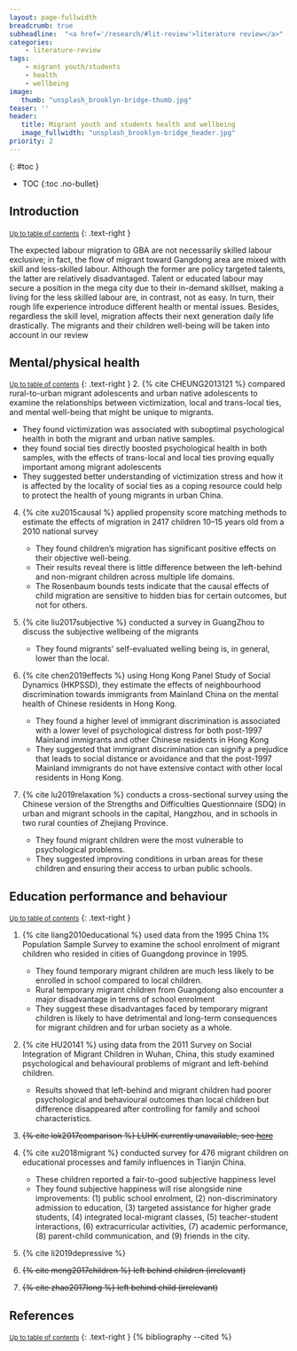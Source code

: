 ```yaml
---
layout: page-fullwidth
breadcrumb: true
subheadline:  "<a href='/research/#lit-review'>literature review</a>"
categories:
    - literature-review
tags:
    - migrant youth/students
    - health
    - wellbeing
image:
   thumb: "unsplash_brooklyn-bridge-thumb.jpg"
teaser: ''
header:
   title: Migrant youth and students health and wellbeing
   image_fullwidth: "unsplash_brooklyn-bridge_header.jpg"
priority: 2
---
```

{: #toc }
*  TOC
{:toc .no-bullet}

## Introduction
<small markdown="1">[Up to table of contents](#toc)</small>
{: .text-right }

The expected labour migration to GBA are not necessarily skilled labour exclusive; in fact, the flow of migrant toward Gangdong area are mixed with skill and less-skilled labour. Although the former are policy targeted talents, the latter are relatively disadvantaged. Talent or educated labour may secure a position in the mega city due to their in-demand skillset, making a living for the less skilled labour are, in contrast, not as easy. In turn, their rough life experience introduce different health or mental issues. Besides, regardless the skill level, migration affects their next generation daily life drastically. The migrants and their children well-being will be taken into account in our review

## Mental/physical health
<small markdown="1">[Up to table of contents](#toc)</small>
{: .text-right }
2. {% cite CHEUNG2013121 %} compared rural-to-urban migrant adolescents and urban native adolescents to examine the relationships between victimization, local and trans-local ties, and mental well-being that might be unique to migrants.

   - They found victimization was associated with suboptimal psychological health in both the migrant and urban native samples.
   - they found social ties directly boosted psychological health in both samples, with the effects of trans-local and local ties proving equally important among migrant adolescents
   - They suggested better understanding of victimization stress and how it is affected by the locality of social ties as a coping resource could help to protect the health of young migrants in urban China.

4. {% cite xu2015causal %} applied propensity score matching methods to estimate the effects of migration in 2417 children 10–15 years old from a 2010 national survey

   - They found children’s migration has significant positive effects on their objective well-being.
   - Their results reveal there is little difference between the left-behind and non-migrant children across multiple life domains.
   - The Rosenbaum bounds tests indicate that the causal effects of child migration are sensitive to hidden bias for certain outcomes, but not for others.

6. {% cite liu2017subjective %} conducted a survey in GuangZhou to discuss the subjective wellbeing of the migrants

   - They found migrants' self-evaluated welling being is, in general, lower than the local.

7. {% cite chen2019effects %} using Hong Kong Panel Study of Social Dynamics (HKPSSD), they estimate the effects of neighbourhood discrimination towards immigrants from Mainland China on the mental health of Chinese residents in Hong Kong.

   - They found a higher level of immigrant discrimination is associated with a lower level of psychological distress for both post-1997 Mainland immigrants and other Chinese residents in Hong Kong
   - They suggested that immigrant discrimination can signify a prejudice that leads to social distance or avoidance and that the post-1997 Mainland immigrants do not have extensive contact with other local residents in Hong Kong.
9. {% cite lu2019relaxation %} conducts a cross-sectional survey using the Chinese version of the Strengths and Difficulties Questionnaire (SDQ) in urban and migrant schools in the capital, Hangzhou, and in schools in two rural counties of Zhejiang Province.

   - They found migrant children were the most vulnerable to psychological problems.
   - They suggested improving conditions in urban areas for these children and ensuring their access to urban public schools.

## Education performance and behaviour
<small markdown="1">[Up to table of contents](#toc)</small>
{: .text-right }
1. {% cite liang2010educational %} used data from the 1995 China 1% Population Sample Survey to examine the school enrolment of migrant children who resided in cities of Guangdong province in 1995.

   - They found temporary migrant children are much less likely to be enrolled in school compared to local children.
   - Rural temporary migrant children from Guangdong also encounter a major disadvantage in terms of school enrolment
   - They suggest these disadvantages faced by temporary migrant children is likely to have detrimental and long-term consequences for migrant children and for urban society as a whole.


3. {% cite HU20141 %} using data from the 2011 Survey on Social Integration of Migrant Children in Wuhan, China, this study examined psychological and behavioural problems of migrant and left-behind children.

   - Results showed that left-behind and migrant children had poorer psychological and behavioural outcomes than local children but difference disappeared after controlling for family and school characteristics.


5. ~~{% cite lok2017comparison %} LUHK currently unavailable, see [here](https://commons.ln.edu.hk/sw_master/6352/)~~

8. {% cite xu2018migrant %} conducted survey for 476 migrant children on educational processes and family influences in Tianjin China.

   - These children reported a fair-to-good subjective happiness level
   - They found subjective happiness will rise alongside nine improvements: (1) public school enrolment, (2) non-discriminatory admission to education, (3) targeted assistance for higher grade students, (4) integrated local-migrant classes, (5) teacher-student interactions, (6) extracurricular activities, (7) academic performance, (8) parent-child communication, and (9) friends in the city.



10. {% cite li2019depressive %}
11. ~~{% cite meng2017children %} left behind children (irrelevant)~~
12. ~~{% cite zhao2017long %} left behind child (irrelevant)~~

## References
<small markdown="1">[Up to table of contents](#toc)</small>
{: .text-right }
{% bibliography  --cited %} 

